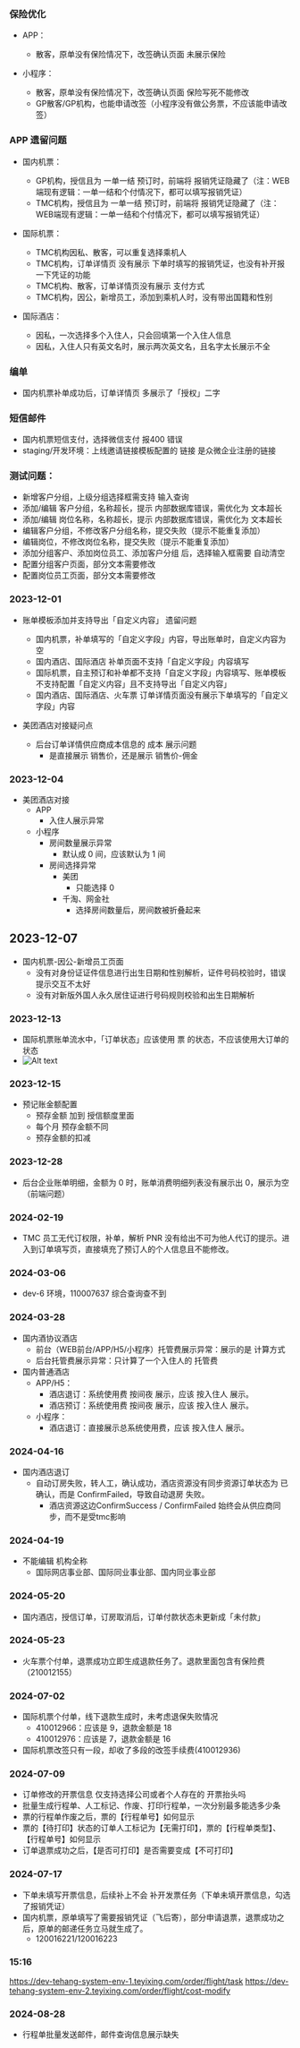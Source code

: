 ### 保险优化
  - APP：
    - 散客，原单没有保险情况下，改签确认页面 未展示保险

  - 小程序：
    - 散客，原单没有保险情况下，改签确认页面 保险写死不能修改
    - GP散客/GP机构，也能申请改签（小程序没有做公务票，不应该能申请改签）

### APP 遗留问题
  - 国内机票：
    - GP机构，授信且为 一单一结 预订时，前端将 报销凭证隐藏了（注：WEB端现有逻辑：一单一结和个付情况下，都可以填写报销凭证）
    - TMC机构，授信且为 一单一结 预订时，前端将 报销凭证隐藏了（注：WEB端现有逻辑：一单一结和个付情况下，都可以填写报销凭证）

  - 国际机票：
    - TMC机构因私、散客，可以重复选择乘机人
    - TMC机构，订单详情页 没有展示 下单时填写的报销凭证，也没有补开报一下凭证的功能
    - TMC机构、散客，订单详情页没有展示 支付方式
    - TMC机构，因公，新增员工，添加到乘机人时，没有带出国籍和性别

  - 国际酒店：
    - 因私，一次选择多个入住人，只会回填第一个入住人信息
    - 因私，入住人只有英文名时，展示两次英文名，且名字太长展示不全

### 编单
  - 国内机票补单成功后，订单详情页 多展示了「授权」二字

### 短信邮件
  - 国内机票短信支付，选择微信支付 报400 错误
  - staging/开发环境：上线邀请链接模板配置的 链接 是众微企业注册的链接

### 测试问题：
  - 新增客户分组，上级分组选择框需支持 输入查询
  - 添加/编辑 客户分组，名称超长，提示 内部数据库错误，需优化为 文本超长
  - 添加/编辑 岗位名称，名称超长，提示 内部数据库错误，需优化为 文本超长
  - 编辑客户分组，不修改客户分组名称，提交失败（提示不能重复添加）
  - 编辑岗位，不修改岗位名称，提交失败（提示不能重复添加）
  - 添加分组客户、添加岗位员工、添加客户分组 后，选择输入框需要 自动清空
  - 配置分组客户页面，部分文本需要修改
  - 配置岗位员工页面，部分文本需要修改

### 2023-12-01
  - 账单模板添加并支持导出「自定义内容」 遗留问题
    - 国内机票，补单填写的「自定义字段」内容，导出账单时，自定义内容为空
    - 国内酒店、国际酒店 补单页面不支持「自定义字段」内容填写
    - 国际机票，自主预订和补单都不支持「自定义字段」内容填写、账单模板不支持配置「自定义内容」且不支持导出「自定义内容」
    - 国内酒店、国际酒店、火车票 订单详情页面没有展示下单填写的「自定义字段」内容

  - 美团酒店对接疑问点
    - 后台订单详情供应商成本信息的 成本 展示问题
      - 是直接展示 销售价，还是展示 销售价-佣金

### 2023-12-04
  - 美团酒店对接
    - APP
      - 入住人展示异常
    - 小程序
      - 房间数量展示异常
        - 默认成 0 间，应该默认为 1 间
      - 房间选择异常
        - 美团
          - 只能选择 0
        - 千淘、网金社
          - 选择房间数量后，房间数被折叠起来

## 2023-12-07
  - 国内机票-因公-新增员工页面
    - 没有对身份证证件信息进行出生日期和性别解析，证件号码校验时，错误提示交互不太好
    - 没有对新版外国人永久居住证进行号码规则校验和出生日期解析

### 2023-12-13
  - 国际机票账单流水中，「订单状态」应该使用 票 的状态，不应该使用大订单的状态
  - ![Alt text](%E4%BC%81%E4%B8%9A%E5%BE%AE%E4%BF%A1%E6%88%AA%E5%9B%BE_a566b4a8-00f5-4045-8476-6ce769cb21de.png)

### 2023-12-15
  - 预记账金额配置
    - 预存金额 加到 授信额度里面
    - 每个月 预存金额不同
    - 预存金额的扣减

### 2023-12-28
  - 后台企业账单明细，金额为 0 时，账单消费明细列表没有展示出 0，展示为空（前端问题）

### 2024-02-19
  - TMC 员工无代订权限，补单，解析 PNR 没有给出不可为他人代订的提示。进入到订单填写页，直接填充了预订人的个人信息且不能修改。
  
### 2024-03-06
  - dev-6 环境，110007637 综合查询查不到

### 2024-03-28
  - 国内酒协议酒店
    - 前台（WEB前台/APP/H5/小程序）托管费展示异常：展示的是 计算方式
    - 后台托管费展示异常：只计算了一个入住人的 托管费
  - 国内普通酒店
    - APP/H5：
      - 酒店退订：系统使用费 按间夜 展示，应该 按入住人 展示。
      - 酒店预订：系统使用费 按间夜 展示，应该 按入住人 展示。
    - 小程序：
      - 酒店退订：直接展示总系统使用费，应该 按入住人 展示。

### 2024-04-16
- 国内酒店退订
  - 自动订房失败，转人工，确认成功，酒店资源没有同步资源订单状态为 已确认，而是 ConfirmFailed，导致自动退房 失败。
    - 酒店资源这边ConfirmSuccess / ConfirmFailed 始终会从供应商同步，而不是受tmc影响

### 2024-04-19
- 不能编辑 机构全称
  - 国际网店事业部、国际同业事业部、国内同业事业部

### 2024-05-20
- 国内酒店，授信订单，订房取消后，订单付款状态未更新成「未付款」

### 2024-05-23
- 火车票个付单，退票成功立即生成退款任务了。退款里面包含有保险费（210012155）

### 2024-07-02
- 国际机票个付单，线下退款生成时，未考虑退保失败情况
  - 410012966：应该是 9，退款金额是 18
  - 410012976：应该是 7，退款金额是 16
- 国际机票改签只有一段，却收了多段的改签手续费(410012936)

### 2024-07-09
- 订单修改的开票信息 仅支持选择公司或者个人存在的 开票抬头吗
- 批量生成行程单、人工标记、作废、打印行程单，一次分别最多能选多少条
- 票的行程单作废之后，票的【行程单号】如何显示
- 票的【待打印】状态的订单人工标记为【无需打印】，票的【行程单类型】、【行程单号】如何显示
- 订单退票成功之后，【是否可打印】是否需要变成【不可打印】

### 2024-07-17
- 下单未填写开票信息，后续补上不会 补开发票任务（下单未填开票信息，勾选了报销凭证）
- 国内机票，原单填写了需要报销凭证（飞后寄），部分申请退票，退票成功之后，原单的邮递任务立马就生成了。
  - 120016221/120016223

### 15:16
https://dev-tehang-system-env-1.teyixing.com/order/flight/task
https://dev-tehang-system-env-2.teyixing.com/order/flight/cost-modify

### 2024-08-28
- 行程单批量发送邮件，邮件查询信息展示缺失
